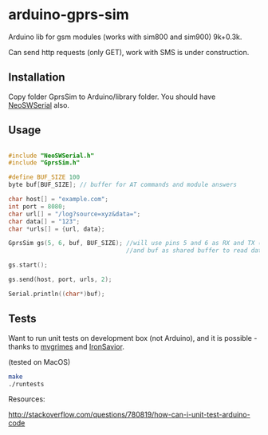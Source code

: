 # arduino-gprs-sim
Arduino lib for gsm modules (works with sim800 and sim900) 9k+0.3k.

Can send http requests (only GET), work with SMS is under construction.

## Installation

Copy folder GprsSim to Arduino/library folder.
You should have [NeoSWSerial](https://github.com/SlashDevin/NeoSWSerial) also.

## Usage

```cpp

#include "NeoSWSerial.h"
#include "GprsSim.h"

#define BUF_SIZE 100
byte buf[BUF_SIZE]; // buffer for AT commands and module answers

char host[] = "example.com";
int port = 8080;
char url[] = "/log?source=xyz&data=";
char data[] = "123";
char *urls[] = {url, data};

GprsSim gs(5, 6, buf, BUF_SIZE); //will use pins 5 and 6 as RX and TX (with SoftwareSerial)
                                 //and buf as shared buffer to read data from gprs module 

gs.start();

gs.send(host, port, urls, 2);

Serial.println((char*)buf);

```

## Tests

Want to run unit tests on development box (not Arduino), and it is possible - thanks to [mvgrimes](https://github.com/mvgrimes/smartthings-super-sprinker) and [IronSavior](https://github.com/IronSavior/dsm2_tx).

(tested on MacOS)

```sh
make
./runtests
```
Resources:

http://stackoverflow.com/questions/780819/how-can-i-unit-test-arduino-code

